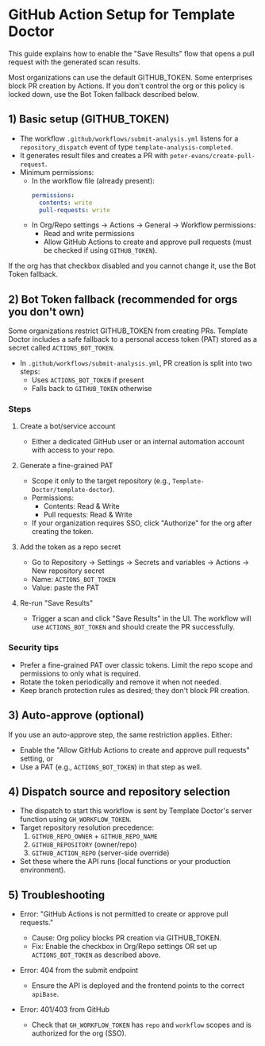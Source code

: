 # GitHub Action Setup for Template Doctor

This guide explains how to enable the "Save Results" flow that opens a pull request with the generated scan results.

Most organizations can use the default GITHUB_TOKEN. Some enterprises block PR creation by Actions. If you don't control the org or this policy is locked down, use the Bot Token fallback described below.

## 1) Basic setup (GITHUB_TOKEN)

- The workflow `.github/workflows/submit-analysis.yml` listens for a `repository_dispatch` event of type `template-analysis-completed`.
- It generates result files and creates a PR with `peter-evans/create-pull-request`.
- Minimum permissions:
  - In the workflow file (already present):
    ```yaml
    permissions:
      contents: write
      pull-requests: write
    ```
  - In Org/Repo settings → Actions → General → Workflow permissions:
    - Read and write permissions
    - Allow GitHub Actions to create and approve pull requests (must be checked if using `GITHUB_TOKEN`).

If the org has that checkbox disabled and you cannot change it, use the Bot Token fallback.

## 2) Bot Token fallback (recommended for orgs you don't own)

Some organizations restrict GITHUB_TOKEN from creating PRs. Template Doctor includes a safe fallback to a personal access token (PAT) stored as a secret called `ACTIONS_BOT_TOKEN`.

- In `.github/workflows/submit-analysis.yml`, PR creation is split into two steps:
  - Uses `ACTIONS_BOT_TOKEN` if present
  - Falls back to `GITHUB_TOKEN` otherwise

### Steps

1. Create a bot/service account
   - Either a dedicated GitHub user or an internal automation account with access to your repo.

2. Generate a fine-grained PAT
   - Scope it only to the target repository (e.g., `Template-Doctor/template-doctor`).
   - Permissions:
     - Contents: Read & Write
     - Pull requests: Read & Write
   - If your organization requires SSO, click "Authorize" for the org after creating the token.

3. Add the token as a repo secret
   - Go to Repository → Settings → Secrets and variables → Actions → New repository secret
   - Name: `ACTIONS_BOT_TOKEN`
   - Value: paste the PAT

4. Re-run "Save Results"
   - Trigger a scan and click "Save Results" in the UI. The workflow will use `ACTIONS_BOT_TOKEN` and should create the PR successfully.

### Security tips

- Prefer a fine-grained PAT over classic tokens. Limit the repo scope and permissions to only what is required.
- Rotate the token periodically and remove it when not needed.
- Keep branch protection rules as desired; they don't block PR creation.

## 3) Auto-approve (optional)

If you use an auto-approve step, the same restriction applies. Either:
- Enable the "Allow GitHub Actions to create and approve pull requests" setting, or
- Use a PAT (e.g., `ACTIONS_BOT_TOKEN`) in that step as well.

## 4) Dispatch source and repository selection

- The dispatch to start this workflow is sent by Template Doctor's server function using `GH_WORKFLOW_TOKEN`.
- Target repository resolution precedence:
  1. `GITHUB_REPO_OWNER` + `GITHUB_REPO_NAME`
  2. `GITHUB_REPOSITORY` (owner/repo)
  3. `GITHUB_ACTION_REPO` (server-side override)
- Set these where the API runs (local functions or your production environment).

## 5) Troubleshooting

- Error: "GitHub Actions is not permitted to create or approve pull requests."
  - Cause: Org policy blocks PR creation via GITHUB_TOKEN.
  - Fix: Enable the checkbox in Org/Repo settings OR set up `ACTIONS_BOT_TOKEN` as described above.

- Error: 404 from the submit endpoint
  - Ensure the API is deployed and the frontend points to the correct `apiBase`.

- Error: 401/403 from GitHub
  - Check that `GH_WORKFLOW_TOKEN` has `repo` and `workflow` scopes and is authorized for the org (SSO).

